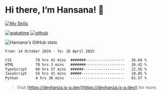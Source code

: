 # Hi there, I’m Hansana! 👋

[![My Skills](https://skillicons.dev/icons?i=js,ts,react,angular,nodejs,py,wordpress,css,html)](https://hansana.is-a.dev)

[![wakatime](https://wakatime.com/badge/user/cf3817f9-1dca-4dc8-876a-c4ae6f6942cc.svg)](https://wakatime.com/@cf3817f9-1dca-4dc8-876a-c4ae6f6942cc)
[![github](https://img.shields.io/github/followers/DevHanza?logo=github&style=plastic)](https://github.com/DevHanza?tab=followers)

![Hansana's GitHub stats](https://github-readme-stats.vercel.app/api?username=DevHanza\&hide=issues\&show_icons=true&theme=dark)

<!--START_SECTION:waka-->

```txt
From: 14 October 2024 - To: 16 April 2025

CSS           78 hrs 42 mins  #######------------------   26.64 %
HTML          78 hrs 3 mins   #######------------------   26.42 %
TypeScript    66 hrs 37 mins  ######-------------------   22.55 %
JavaScript    55 hrs 41 mins  #####--------------------   18.85 %
Python        4 hrs 38 mins   -------------------------   01.57 %
```

<!--END_SECTION:waka-->

> Visit [https://devhanza.is-a.dev](https://devhanza.is-a.dev/) for more.
